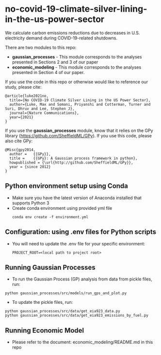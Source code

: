 no-covid-19-climate-silver-lining-in-the-us-power-sector
==============================

We calculate carbon emissions reductions due to decreases in U.S. electricity demand during COVID-19-related shutdowns. 

There are two modules to this repo: 
* **gaussian_processes** - This module corresponds to the analyses presented in Sections 2 and 3 of our paper
* **economic_modeling** - This module corresponds to the analyses presented in Section 4 of our paper.

If you use the code in this repo or otherwise would like to reference our study, please cite:

````
@article{luke2021no,
  title={No COVID-19 Climate Silver Lining in the US Power Sector},
  author={Luke, Max and Somani, Priyanshi and Cotterman, Turner and Suri, Dhruv and Lee, Stephen J},
  journal={Nature Communications},
  year={2021}
}
````

If you use the **gaussian_processes** module, know that it relies on the GPy library (https://github.com/SheffieldML/GPy). If you use this code, please also cite GPy:

````
@Misc{gpy2014,
  author =   {{GPy}},
  title =    {{GPy}: A Gaussian process framework in python},
  howpublished = {\url{http://github.com/SheffieldML/GPy}},
  year = {since 2012}
}
````


Python environment setup using Conda
------------
* Make sure you have the latest version of Anaconda installed that supports Python 3
* Create conda environment using provided yml file
    ~~~~
    conda env create -f environment.yml
    ~~~~

Configuration: using .env files for Python scripts
------------
* You will need to update the .env file for your specific environment:
    ~~~~
    PROJECT_ROOT=<local path to project root> 
    ~~~~

Running Gaussian Processes
------------
* To run the Gaussian Process (GP) analysis from data from pickle files, run:
~~~~
python gaussian_processes/src/models/run_gps_and_plot.py
~~~~
* To update the pickle files, run:
~~~~
python gaussian_processes/src/data/get_eia923_data.py
python gaussian_processes/src/data/get_eia923_emissions_by_fuel.py
~~~~

Running Economic Model
------------
* Please refer to the document: economic_modeling/README.md in this repo